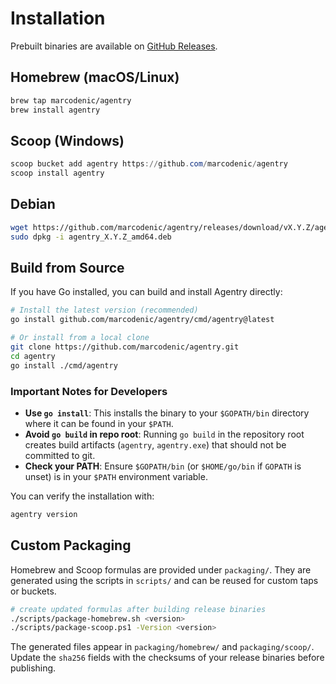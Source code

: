 # Installation

Prebuilt binaries are available on [GitHub Releases](https://github.com/marcodenic/agentry/releases).

## Homebrew (macOS/Linux)
```bash
brew tap marcodenic/agentry
brew install agentry
```

## Scoop (Windows)
```powershell
scoop bucket add agentry https://github.com/marcodenic/agentry
scoop install agentry
```

## Debian
```bash
wget https://github.com/marcodenic/agentry/releases/download/vX.Y.Z/agentry_X.Y.Z_amd64.deb
sudo dpkg -i agentry_X.Y.Z_amd64.deb
```

## Build from Source

If you have Go installed, you can build and install Agentry directly:

```bash
# Install the latest version (recommended)
go install github.com/marcodenic/agentry/cmd/agentry@latest

# Or install from a local clone
git clone https://github.com/marcodenic/agentry.git
cd agentry
go install ./cmd/agentry
```

### Important Notes for Developers

- **Use `go install`**: This installs the binary to your `$GOPATH/bin` directory where it can be found in your `$PATH`.
- **Avoid `go build` in repo root**: Running `go build` in the repository root creates build artifacts (`agentry`, `agentry.exe`) that should not be committed to git.
- **Check your PATH**: Ensure `$GOPATH/bin` (or `$HOME/go/bin` if `GOPATH` is unset) is in your `$PATH` environment variable.

You can verify the installation with:
```bash
agentry version
```

## Custom Packaging

Homebrew and Scoop formulas are provided under `packaging/`. They are generated using the scripts in `scripts/` and can be reused for custom taps or buckets.

```bash
# create updated formulas after building release binaries
./scripts/package-homebrew.sh <version>
./scripts/package-scoop.ps1 -Version <version>
```

The generated files appear in `packaging/homebrew/` and `packaging/scoop/`. Update the `sha256` fields with the checksums of your release binaries before publishing.
